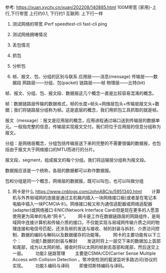 参考: https://xuan.xycity.cn/xuan/202208/140885.html
100M带宽 (家用)-上行,下行带宽 上行约0.1, 下行约1
互联网: 上下行一样

1. 测试网络的带宽
  iPerf
  speedtest-cli
  fast-cli
  ping

2. 测试网络拥堵情况

3. 丢包情况

4. 抓包

5. 分析包

6. 帧、报文、包、分组的区别与联系 
    应用层——消息(message) 
    传输层——数据段 
    网路层——分组、包(packet) 
    链路层——帧 
    物理层——比特(bit)

帧、报文、分组、包、报文段、数据报这几个概念一直是比较容易混淆的概念。

帧：数据链路层传输的数据格式，帧的长度=帧头+网络层包头+传输层报文头+数据；我们将链路层分组称为帧。这是底层的概念，我们用抓包工具抓取的就是帧。

报文（message）：报文是应用层的概念，应用进程通过端口送到传输层的数据单元。一般指完整的信息，传输层实现报文交付。我们将位于应用层的信息分组称为报文。

分组：是网络层概念，分组包括传输层送下来的完整的不需要很偏的数据报，也包括由于报文大于网络接口的MTU而进行的分片。

报文段，segment，组成报文的每个分组。我们将运输层分组称为报文段。

数据报应该是一个统称，各层的数据都可以称作数据报。

包和分组是同一个概念，网络层的数据报，既可以叫包，也可以叫做分组 


1. 网卡是什么
   https://www.cnblogs.com/JohnABC/p/5951340.html
　　计算机与外界局域网的连接是通过主机箱内插入一块网络接口板(或者是在笔记本电脑中插入一块PCMCIA卡)。网络接口板又称为通信适配器或网络适配器(adapter)或网络接口卡NIC(Network Interface Card)但是现在更多的人愿意使用更为简单的名称“网卡”。
　　网卡是工作在数据链路层的网路组件，是局域网中连接计算机和传输介质的接口，不仅能实现与局域网传输介质之间的物理连接和电信号匹配，还涉及帧的发送与接收、帧的封装与拆封、介质访问控制、数据的编码与解码以及数据缓存的功能等。
　　网卡的主要功能有以下三个：
　　功能1.数据的封装与解封
　　发送时将上一层交下来的数据加上首部和尾部，成为以太网的帧。接收时将以太网的帧剥去首部和尾部，然后送交上一层。
　　功能2.链路管理
　　主要是CSMA/CD(Carrier Sense Multiple Access with Collision Detection ，带冲突检测的载波监听多路访问)协议的实现。
　　功能3.编码与译码
　　即曼彻斯特编码与译码。